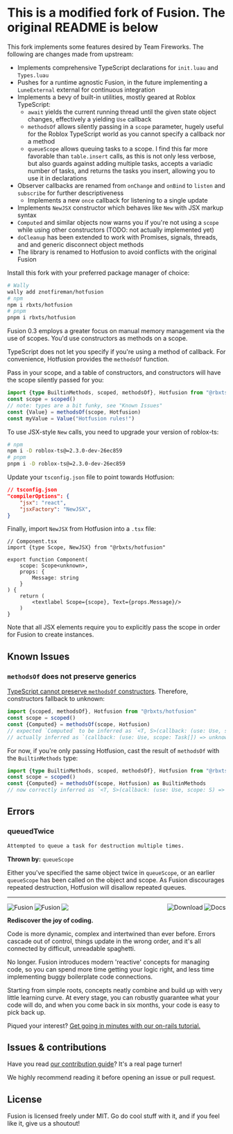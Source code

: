 # This is a modified fork of Fusion. The original README is below

This fork implements some features desired by Team Fireworks. The following are
changes made from upstream:

- Implements comprehensive TypeScript declarations for `init.luau` and
  `Types.luau`
- Pushes for a runtime agnostic Fusion, in the future implementing a
  `LuneExternal` external for continuous integration
- Implements a bevy of built-in utilities, mostly geared at Roblox TypeScript:
  - `await` yields the current running thread until the given state object
    changes, effectively a yielding `Use` callback
  - `methodsOf` allows silently passing in a `scope` parameter, hugely useful
    for the Roblox TypeScript world as you cannot specify a callback nor a
    method
  - `queueScope` allows queuing tasks to a scope. I find this far more
    favorable than `table.insert` calls, as this is not only less verbose, but
    also guards against adding multiple tasks, accepts a variadic number of
    tasks, and returns the tasks you insert, allowing you to use it in
    declarations
- Observer callbacks are renamed from `onChange` and `onBind` to `listen` and
  `subscribe` for further descriptiveness
  - Implements a new `once` callback for listening to a single update
- Implements `NewJSX` constructor which behaves like `New` with JSX markup
  syntax
- `Computed` and similar objects now warns you if you're not using a `scope`
  while using other constructors (TODO: not actually implemented yet)
- `doCleanup` has been extended to work with Promises, signals, threads, and
  and generic disconnect object methods
- The library is renamed to Hotfusion to avoid conflicts with the original
  Fusion

Install this fork with your preferred package manager of choice:

```bash
# Wally
wally add znotfireman/hotfusion
# npm
npm i rbxts/hotfusion
# pnpm
pnpm i rbxts/hotfusion
```

Fusion 0.3 employs a greater focus on manual memory management via the use of
scopes. You'd use constructors as methods on a scope.

TypeScript does not let you specify if you're using a method of callback. For
convenience, Hotfusion provides the `methodsOf` function.

Pass in your scope, and a table of constructors, and constructors will have the
scope silently passed for you:

```ts
import {type BuiltinMethods, scoped, methodsOf}, Hotfusion from "@rbxts/hotfusion"
const scope = scoped()
// note: types are a bit funky, see "Known Issues"
const {Value} = methodsOf(scope, Hotfusion)
const myValue = Value("Hotfusion rules!")
```

To use JSX-style `New` calls, you need to upgrade your version of roblox-ts:

```bash
# npm
npm i -D roblox-ts@=2.3.0-dev-26ec859 
# pnpm
pnpm i -D roblox-ts@=2.3.0-dev-26ec859  
```

Update your `tsconfig.json` file to point towards Hotfusion:

```json
// tsconfig.json
"compilerOptions": {
    "jsx": "react",
    "jsxFactory": "NewJSX",
}
```

Finally, import `NewJSX` from Hotfusion into a `.tsx` file:

```tsx
// Component.tsx
import {type Scope, NewJSX} from "@rbxts/hotfusion"

export function Component(
    scope: Scope<unknown>,
    props: {
        Message: string
    }
) {
    return (
        <textlabel Scope={scope}, Text={props.Message}/>
    )
}
```

Note that all JSX elements require you to explicitly pass the scope in order for
Fusion to create instances.

## Known Issues

### `methodsOf` does not preserve generics

[TypeScript cannot preserve `methodsOf` constructors](https://stackoverflow.com/questions/64948037/generics-type-loss-while-infering).
Therefore, constructors fallback to unknown:

```ts
import {scoped, methodsOf}, Hotfusion from "@rbxts/hotfusion"
const scope = scoped()
const {Computed} = methodsOf(scope, Hotfusion)
// expected `Computed` to be inferred as `<T, S>(callback: (use: Use, scope: S) => T) => Computed<T>`
// actually inferred as `(callback: (use: Use, scope: Task[]) => unknown) => Computed<unknown>`
```

For now, if you're only passing Hotfusion, cast the result of `methodsOf` with
the `BuiltinMethods` type:

```ts
import {type BuiltinMethods, scoped, methodsOf}, Hotfusion from "@rbxts/hotfusion"
const scope = scoped()
const {Computed} = methodsOf(scope, Hotfusion) as BuiltinMethods
// now correctly inferred as `<T, S>(callback: (use: Use, scope: S) => T) => Computed<T>`
```

## Errors

### queuedTwice

```txt
Attempted to queue a task for destruction multiple times.
```

**Thrown by:** `queueScope`

Either you've specified the same object twice in `queueScope`, or an earlier
`queueScope` has been called on the object and scope. As Fusion discourages
repeated destruction, Hotfusion will disallow repeated queues.

---

<img align="left" src="./gh-assets/logo-dark-theme.svg#gh-dark-mode-only" alt="Fusion"><img align="left" src="./gh-assets/logo-light-theme.svg#gh-light-mode-only" alt="Fusion"><a href="https://elttob.uk/Fusion/latest"><img align="right" src="./gh-assets/link-docs.svg" alt="Docs"></a><a href="https://github.com/Elttob/Fusion/releases"><img align="right" src="./gh-assets/link-download.svg" alt="Download"></a><img src="./gh-assets/clearfloat.svg">

**Rediscover the joy of coding.**

Code is more dynamic, complex and intertwined than ever before. Errors cascade
out of control, things update in the wrong order, and it's all connected by
difficult, unreadable spaghetti.

No longer. Fusion introduces modern 'reactive' concepts for managing code, so
you can spend more time getting your logic right, and less time implementing
buggy boilerplate code connections.

Starting from simple roots, concepts neatly combine and build up with very little
learning curve. At every stage, you can robustly guarantee what your code will
do, and when you come back in six months, your code is easy to pick back up.

Piqued your interest? [Get going in minutes with our on-rails tutorial.](https://elttob.uk/Fusion/latest/tutorials)

## Issues & contributions

Have you read [our contribution guide](/CONTRIBUTING.md)? It's a real page turner!

We highly recommend reading it before opening an issue or pull request.

## License

Fusion is licensed freely under MIT. Go do cool stuff with it, and if you feel
like it, give us a shoutout!
